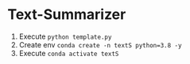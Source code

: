 # Text-Summarizer
1. Execute  `python template.py`
2. Create env `conda create -n textS python=3.8 -y`
3. Execute `conda activate textS`